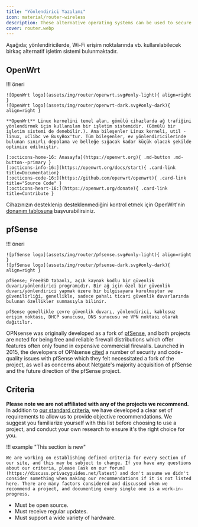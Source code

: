 ```yaml
---
title: "Yönlendirici Yazılımı"
icon: material/router-wireless
description: These alternative operating systems can be used to secure your router or Wi-Fi access point.
cover: router.webp
---
```


Aşağıda; yönlendiricilerde, Wi-Fi erişim noktalarında vb. kullanılabilecek birkaç alternatif işletim sistemi bulunmaktadır.

## OpenWrt

!!! öneri

    ![OpenWrt logo](assets/img/router/openwrt.svg#only-light){ align=right }
    ![OpenWrt logo](assets/img/router/openwrt-dark.svg#only-dark){ align=right }
    
    **OpenWrt** Linux kernelini temel alan, gömülü cihazlarda ağ trafiğini yönlendirmek için kullanılan bir işletim sistemidir. (Gömülü bir işletim sistemi de denebilir.). Ana bileşenler Linux kerneli, util - linux, uClibc ve BusyBox'tur. Tüm bileşenler, ev yönlendiricilerinde bulunan sınırlı depolama ve belleğe sığacak kadar küçük olacak şekilde optimize edilmiştir.
    
    [:octicons-home-16: Anasayfa](https://openwrt.org){ .md-button .md-button--primary }
    [:octicons-info-16:](https://openwrt.org/docs/start){ .card-link title=Documentation}
    [:octicons-code-16:](https://github.com/openwrt/openwrt){ .card-link title="Source Code" }
    [:octicons-heart-16:](https://openwrt.org/donate){ .card-link title=Contribute }

Cihazınızın desteklenip desteklenmediğini kontrol etmek için OpenWrt'nin [donanım tablosuna](https://openwrt.org/toh/start) başvurabilirsiniz.

## pfSense

!!! öneri

    ![pfSense logo](assets/img/router/pfsense.svg#only-light){ align=right }
    ![pfSense logo](assets/img/router/pfsense-dark.svg#only-dark){ align=right }
    
    pfSense; FreeBSD tabanlı, açık kaynak kodlu bir güvenlik duvarı/yönlendirici programıdır. Bir ağ için özel bir güvenlik duvarı/yönlendirici yapmak üzere bir bilgisayara kurulmuştur ve güvenilirliği, genellikle, sadece pahalı ticari güvenlik duvarlarında bulunan özellikler sunmasıyla bilinir.
    
    pfSense genellikle çevre güvenlik duvarı, yönlendirici, kablosuz erişim noktası, DHCP sunucusu, DNS sunucusu ve VPN noktası olarak dağıtılır.

OPNsense was originally developed as a fork of [pfSense](https://en.wikipedia.org/wiki/PfSense), and both projects are noted for being free and reliable firewall distributions which offer features often only found in expensive commercial firewalls. Launched in 2015, the developers of OPNsense [cited](https://docs.opnsense.org/history/thefork.html) a number of security and code-quality issues with pfSense which they felt necessitated a fork of the project, as well as concerns about Netgate's majority acquisition of pfSense and the future direction of the pfSense project.

## Criteria

**Please note we are not affiliated with any of the projects we recommend.** In addition to [our standard criteria](about/criteria.md), we have developed a clear set of requirements to allow us to provide objective recommendations. We suggest you familiarize yourself with this list before choosing to use a project, and conduct your own research to ensure it's the right choice for you.

!!! example "This section is new"

    We are working on establishing defined criteria for every section of our site, and this may be subject to change. If you have any questions about our criteria, please [ask on our forum](https://discuss.privacyguides.net/latest) and don't assume we didn't consider something when making our recommendations if it is not listed here. There are many factors considered and discussed when we recommend a project, and documenting every single one is a work-in-progress.

- Must be open source.
- Must receive regular updates.
- Must support a wide variety of hardware.
